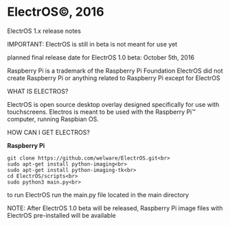 # ElectrOS©, 2016

ElectrOS 1.x release notes

IMPORTANT: ElectrOS is still in beta is not meant for use yet

planned final release date for ElectrOS 1.0 beta: October 5th, 2016


Raspberry Pi is a trademark of the Raspberry Pi Foundation
ElectrOS did not create Raspberry Pi or anything related to Raspberry Pi except for ElectrOS

WHAT IS ELECTROS?

ElectrOS is open source desktop overlay designed specifically for use with touchscreens. Electros is meant to be used with the Raspberry Pi™ computer, running Raspbian OS.

HOW CAN I GET ELECTROS?

<b>Raspberry Pi</b><br>
```
git clone https://github.com/welware/ElectrOS.git<br>
sudo apt-get install python-imaging<br>
sudo apt-get install python-imaging-tk<br>
cd ElectrOS/scripts<br>
sudo python3 main.py<br>
```

to run ElectrOS run the main.py file located in the main directory

NOTE: After ElectrOS 1.0 beta will be released, Raspberry Pi image files with ElectrOS pre-installed will be available

